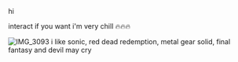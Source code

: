 hi

interact if you want i'm very chill 🔥🔥🔥

![IMG_3093](https://github.com/user-attachments/assets/6b46bfa2-06ed-4219-aae9-5505ea926fb5)
i like sonic, red dead redemption, metal gear solid, final fantasy and devil may cry
